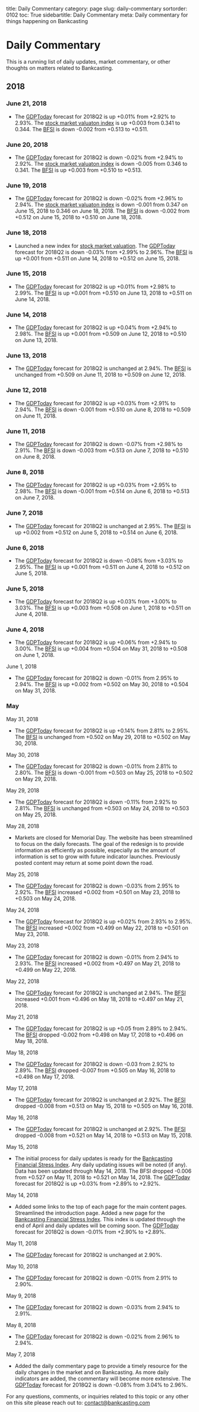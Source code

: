 ﻿title: Daily Commentary
category: page
slug: daily-commentary
sortorder: 0102
toc: True
sidebartitle: Daily Commentary
meta: Daily commentary for things happening on Bankcasting


# Daily Commentary
This is a running list of daily updates, market commentary, or other thoughts on matters related to Bankcasting. 

## 2018

### June 21, 2018

* The <a href="/gdptoday.html">GDPToday</a> forecast for 2018Q2 is up +0.01% from +2.92% to 2.93%. The <a href="/market-valuation.html">stock market valuaton index</a> is up +0.003 from 0.341 to 0.344. The <a href="/bfsi.html">BFSI</a> is down -0.002 from +0.513 to +0.511.

### June 20, 2018

* The <a href="/gdptoday.html">GDPToday</a> forecast for 2018Q2 is down -0.02% from +2.94% to 2.92%. The <a href="/market-valuation.html">stock market valuaton index</a> is down -0.005 from 0.346 to 0.341. The <a href="/bfsi.html">BFSI</a> is up +0.003 from +0.510 to +0.513.

### June 19, 2018

* The <a href="/gdptoday.html">GDPToday</a> forecast for 2018Q2 is down -0.02% from +2.96% to 2.94%. The <a href="/market-valuation.html">stock market valuaton index</a> is down -0.001 from 0.347 on June 15, 2018 to 0.346 on June 18, 2018. The <a href="/bfsi.html">BFSI</a> is down -0.002 from +0.512 on June 15, 2018 to +0.510 on June 18, 2018.

### June 18, 2018

* Launched a new index for <a href="market-valuation.html">stock market valuation</a>. The <a href="/gdptoday.html">GDPToday</a> forecast for 2018Q2 is down -0.03% from +2.99% to 2.96%. The <a href="/bfsi.html">BFSI</a> is up +0.001 from +0.511 on June 14, 2018 to +0.512 on June 15, 2018.

### June 15, 2018

* The <a href="/gdptoday.html">GDPToday</a> forecast for 2018Q2 is up +0.01% from +2.98% to 2.99%. The <a href="/bfsi.html">BFSI</a> is up +0.001 from +0.510 on June 13, 2018 to +0.511 on June 14, 2018.

### June 14, 2018

* The <a href="/gdptoday.html">GDPToday</a> forecast for 2018Q2 is up +0.04% from +2.94% to 2.98%. The <a href="/bfsi.html">BFSI</a> is up +0.001 from +0.509 on June 12, 2018 to +0.510 on June 13, 2018.

### June 13, 2018

* The <a href="/gdptoday.html">GDPToday</a> forecast for 2018Q2 is unchanged at 2.94%. The <a href="/bfsi.html">BFSI</a> is unchanged from +0.509 on June 11, 2018 to +0.509 on June 12, 2018.

### June 12, 2018

* The <a href="/gdptoday.html">GDPToday</a> forecast for 2018Q2 is up +0.03% from +2.91% to 2.94%. The <a href="/bfsi.html">BFSI</a> is down -0.001 from +0.510 on June 8, 2018 to +0.509 on June 11, 2018.

### June 11, 2018

* The <a href="/gdptoday.html">GDPToday</a> forecast for 2018Q2 is down -0.07% from +2.98% to 2.91%. The <a href="/bfsi.html">BFSI</a> is down -0.003 from +0.513 on June 7, 2018 to +0.510 on June 8, 2018.

### June 8, 2018

* The <a href="/gdptoday.html">GDPToday</a> forecast for 2018Q2 is up +0.03% from +2.95% to 2.98%. The <a href="/bfsi.html">BFSI</a> is down -0.001 from +0.514 on June 6, 2018 to +0.513 on June 7, 2018.

### June 7, 2018

* The <a href="/gdptoday.html">GDPToday</a> forecast for 2018Q2 is unchanged at 2.95%. The <a href="/bfsi.html">BFSI</a> is up +0.002 from +0.512 on June 5, 2018 to +0.514 on June 6, 2018.

### June 6, 2018

* The <a href="/gdptoday.html">GDPToday</a> forecast for 2018Q2 is down -0.08% from +3.03% to 2.95%. The <a href="/bfsi.html">BFSI</a> is up +0.001 from +0.511 on June 4, 2018 to +0.512 on June 5, 2018.

### June 5, 2018

* The <a href="/gdptoday.html">GDPToday</a> forecast for 2018Q2 is up +0.03% from +3.00% to 3.03%. The <a href="/bfsi.html">BFSI</a> is up +0.003 from +0.508 on June 1, 2018 to +0.511 on June 4, 2018.

### June 4, 2018

* The <a href="/gdptoday.html">GDPToday</a> forecast for 2018Q2 is up +0.06% from +2.94% to 3.00%. The <a href="/bfsi.html">BFSI</a> is up +0.004 from +0.504 on May 31, 2018 to +0.508 on June 1, 2018.

June 1, 2018

* The <a href="/gdptoday.html">GDPToday</a> forecast for 2018Q2 is down -0.01% from 2.95% to 2.94%. The <a href="/bfsi.html">BFSI</a> is up +0.002 from +0.502 on May 30, 2018 to +0.504 on May 31, 2018.

### May

May 31, 2018

* The <a href="/gdptoday.html">GDPToday</a> forecast for 2018Q2 is up +0.14% from 2.81% to 2.95%. The <a href="/bfsi.html">BFSI</a> is unchanged from +0.502 on May 29, 2018 to +0.502 on May 30, 2018.

May 30, 2018

* The <a href="/gdptoday.html">GDPToday</a> forecast for 2018Q2 is down -0.01% from 2.81% to 2.80%. The <a href="/bfsi.html">BFSI</a> is down -0.001 from +0.503 on May 25, 2018 to +0.502 on May 29, 2018.

May 29, 2018

* The <a href="/gdptoday.html">GDPToday</a> forecast for 2018Q2 is down -0.11% from 2.92% to 2.81%. The <a href="/bfsi.html">BFSI</a> is unchanged from +0.503 on May 24, 2018 to +0.503 on May 25, 2018.

May 28, 2018

* Markets are closed for Memorial Day. The website has been streamlined to focus on the daily forecasts. The goal of the redesign is to provide information as efficiently as possible, especially as the amount of information is set to grow with future indicator launches. Previously posted content may return at some point down the road.

May 25, 2018

* The <a href="/gdptoday.html">GDPToday</a> forecast for 2018Q2 is down -0.03% from 2.95% to 2.92%. The <a href="/bfsi.html">BFSI</a> increased +0.002 from +0.501 on May 23, 2018 to +0.503 on May 24, 2018.

May 24, 2018

* The <a href="/gdptoday.html">GDPToday</a> forecast for 2018Q2 is up +0.02% from 2.93% to 2.95%. The <a href="/bfsi.html">BFSI</a> increased +0.002 from +0.499 on May 22, 2018 to +0.501 on May 23, 2018.

May 23, 2018

* The <a href="/gdptoday.html">GDPToday</a> forecast for 2018Q2 is down -0.01% from 2.94% to 2.93%. The <a href="/bfsi.html">BFSI</a> increased +0.002 from +0.497 on May 21, 2018 to +0.499 on May 22, 2018.

May 22, 2018

* The <a href="/gdptoday.html">GDPToday</a> forecast for 2018Q2 is unchanged at 2.94%. The <a href="/bfsi.html">BFSI</a> increased +0.001 from +0.496 on May 18, 2018 to +0.497 on May 21, 2018.

May 21, 2018

* The <a href="/gdptoday.html">GDPToday</a> forecast for 2018Q2 is up +0.05 from 2.89% to 2.94%. The <a href="/bfsi.html">BFSI</a> dropped -0.002 from +0.498 on May 17, 2018 to +0.496 on May 18, 2018.

May 18, 2018

* The <a href="/gdptoday.html">GDPToday</a> forecast for 2018Q2 is down -0.03 from 2.92% to 2.89%. The <a href="/bfsi.html">BFSI</a> dropped -0.007 from +0.505 on May 16, 2018 to +0.498 on May 17, 2018.

May 17, 2018

* The <a href="/gdptoday.html">GDPToday</a> forecast for 2018Q2 is unchanged at 2.92%. The <a href="/bfsi.html">BFSI</a> dropped -0.008 from +0.513 on May 15, 2018 to +0.505 on May 16, 2018.

May 16, 2018

* The <a href="/gdptoday.html">GDPToday</a> forecast for 2018Q2 is unchanged at 2.92%. The <a href="/bfsi.html">BFSI</a> dropped -0.008 from +0.521 on May 14, 2018 to +0.513 on May 15, 2018.

May 15, 2018

*  The initial process for daily updates is ready for the <a href="/bfsi.html">Bankcasting Financial Stress Index</a>. Any daily updating issues will be noted (if any). Data has been updated through May 14, 2018. The BFSI dropped -0.006 from +0.527 on May 11, 2018 to +0.521 on May 14, 2018. The <a href="/gdptoday.html">GDPToday</a> forecast for 2018Q2 is up +0.03% from +2.89% to +2.92%.

May 14, 2018

* Added some links to the top of each page for the main content pages. Streamlined the introduction page. Added a new page for the <a href="/bfsi.html">Bankcasting Financial Stress Index</a>. This index is updated through the end of April and daily updates will be coming soon. The <a href="/gdptoday.html">GDPToday</a> forecast for 2018Q2 is down -0.01% from +2.90% to +2.89%.

May 11, 2018

* The <a href="/gdptoday.html">GDPToday</a> forecast for 2018Q2 is unchanged at 2.90%.

May 10, 2018

* The <a href="/gdptoday.html">GDPToday</a> forecast for 2018Q2 is down -0.01% from 2.91% to 2.90%.

May 9, 2018

* The <a href="/gdptoday.html">GDPToday</a> forecast for 2018Q2 is down -0.03% from 2.94% to 2.91%.

May 8, 2018

* The <a href="/gdptoday.html">GDPToday</a> forecast for 2018Q2 is down -0.02% from 2.96% to 2.94%.

May 7, 2018

* Added the daily commentary page to provide a timely resource for the daily changes in the market and on Bankcasting. As more daily indicators are added, the commentary will become more extensive. The <a href="/gdptoday.html">GDPToday</a> forecast for 2018Q2 is down -0.08% from 3.04% to 2.96%.


For any questions, comments, or inquiries related to this topic or any other on this site please reach out to: contact@bankcasting.com